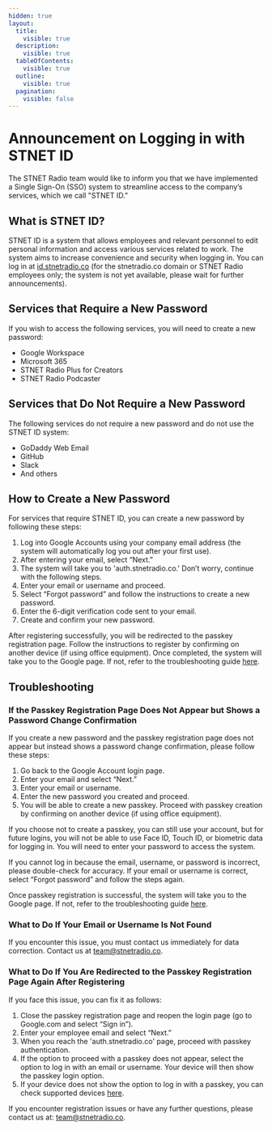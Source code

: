 ```yaml
---
hidden: true
layout:
  title:
    visible: true
  description:
    visible: true
  tableOfContents:
    visible: true
  outline:
    visible: true
  pagination:
    visible: false
---
```


# Announcement on Logging in with STNET ID

The STNET Radio team would like to inform you that we have implemented a Single Sign-On (SSO) system to streamline access to the company’s services, which we call "STNET ID."

## What is STNET ID?

STNET ID is a system that allows employees and relevant personnel to edit personal information and access various services related to work. The system aims to increase convenience and security when logging in. You can log in at [id.stnetradio.co](https://id.stnetradio.co) (for the stnetradio.co domain or STNET Radio employees only; the system is not yet available, please wait for further announcements).

## Services that Require a New Password

If you wish to access the following services, you will need to create a new password:

- Google Workspace
- Microsoft 365
- STNET Radio Plus for Creators
- STNET Radio Podcaster

## Services that Do Not Require a New Password

The following services do not require a new password and do not use the STNET ID system:

- GoDaddy Web Email
- GitHub
- Slack
- And others

## How to Create a New Password

For services that require STNET ID, you can create a new password by following these steps:

1. Log into Google Accounts using your company email address (the system will automatically log you out after your first use).
2. After entering your email, select “Next.”
3. The system will take you to 'auth.stnetradio.co.' Don’t worry, continue with the following steps.
4. Enter your email or username and proceed.
5. Select “Forgot password” and follow the instructions to create a new password.
6. Enter the 6-digit verification code sent to your email.
7. Create and confirm your new password.

After registering successfully, you will be redirected to the passkey registration page. Follow the instructions to register by confirming on another device (if using office equipment). Once completed, the system will take you to the Google page. If not, refer to the troubleshooting guide [here](#undefined-6).

## Troubleshooting

### If the Passkey Registration Page Does Not Appear but Shows a Password Change Confirmation

If you create a new password and the passkey registration page does not appear but instead shows a password change confirmation, please follow these steps:

1. Go back to the Google Account login page.
2. Enter your email and select “Next.”
3. Enter your email or username.
4. Enter the new password you created and proceed.
5. You will be able to create a new passkey. Proceed with passkey creation by confirming on another device (if using office equipment).

If you choose not to create a passkey, you can still use your account, but for future logins, you will not be able to use Face ID, Touch ID, or biometric data for logging in. You will need to enter your password to access the system.

If you cannot log in because the email, username, or password is incorrect, please double-check for accuracy. If your email or username is correct, select “Forgot password” and follow the steps again.

Once passkey registration is successful, the system will take you to the Google page. If not, refer to the troubleshooting guide [here](#undefined-6).

### What to Do If Your Email or Username Is Not Found

If you encounter this issue, you must contact us immediately for data correction. Contact us at [team@stnetradio.co](mailto:team@stnetradio.co).

### What to Do If You Are Redirected to the Passkey Registration Page Again After Registering

If you face this issue, you can fix it as follows:
1. Close the passkey registration page and reopen the login page (go to Google.com and select “Sign in”).
2. Enter your employee email and select “Next.”
3. When you reach the 'auth.stnetradio.co' page, proceed with passkey authentication.
4. If the option to proceed with a passkey does not appear, select the option to log in with an email or username. Your device will then show the passkey login option.
5. If your device does not show the option to log in with a passkey, you can check supported devices [here](/stnetid/passkeysupported.md).

If you encounter registration issues or have any further questions, please contact us at: [team@stnetradio.co](mailto:team@stnetradio.co).
